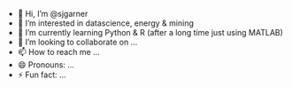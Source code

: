 - 👋 Hi, I’m @sjgarner
- 👀 I’m interested in datascience, energy & mining  
- 🌱 I’m currently learning Python & R (after a long time just using MATLAB) 
- 💞️ I’m looking to collaborate on ...
- 📫 How to reach me ...
- 😄 Pronouns: ...
- ⚡ Fun fact: ...

<!---
sjgarner/sjgarner is a ✨ special ✨ repository because its `README.md` (this file) appears on your GitHub profile.
You can click the Preview link to take a look at your changes.
--->

